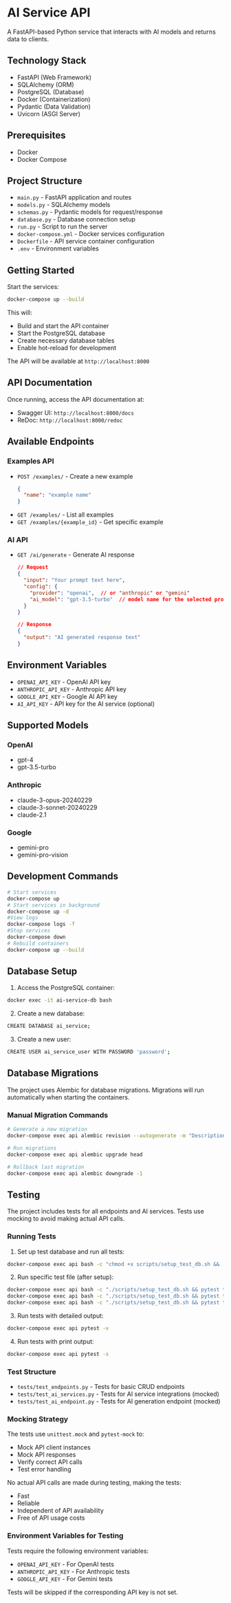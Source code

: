 # AI Service API

A FastAPI-based Python service that interacts with AI models and returns data to clients.

## Technology Stack

- FastAPI (Web Framework)
- SQLAlchemy (ORM)
- PostgreSQL (Database)
- Docker (Containerization)
- Pydantic (Data Validation)
- Uvicorn (ASGI Server)

## Prerequisites

- Docker
- Docker Compose

## Project Structure

- `main.py` - FastAPI application and routes
- `models.py` - SQLAlchemy models
- `schemas.py` - Pydantic models for request/response
- `database.py` - Database connection setup
- `run.py` - Script to run the server
- `docker-compose.yml` - Docker services configuration
- `Dockerfile` - API service container configuration
- `.env` - Environment variables

## Getting Started

Start the services:
```bash
docker-compose up --build
```

This will:
- Build and start the API container
- Start the PostgreSQL database
- Create necessary database tables
- Enable hot-reload for development

The API will be available at `http://localhost:8000`

## API Documentation

Once running, access the API documentation at:
- Swagger UI: `http://localhost:8000/docs`
- ReDoc: `http://localhost:8000/redoc`

## Available Endpoints

### Examples API
- `POST /examples/` - Create a new example
  ```json
  {
    "name": "example name"
  }
  ```
- `GET /examples/` - List all examples
- `GET /examples/{example_id}` - Get specific example

### AI API
- `GET /ai/generate` - Generate AI response
  ```json
  // Request
  {
    "input": "Your prompt text here",
    "config": {
      "provider": "openai",  // or "anthropic" or "gemini"
      "ai_model": "gpt-3.5-turbo"  // model name for the selected provider
    }
  }
  
  // Response
  {
    "output": "AI generated response text"
  }
  ```

## Environment Variables

- `OPENAI_API_KEY` - OpenAI API key
- `ANTHROPIC_API_KEY` - Anthropic API key
- `GOOGLE_API_KEY` - Google AI API key
- `AI_API_KEY` - API key for the AI service (optional)

## Supported Models

### OpenAI
- gpt-4
- gpt-3.5-turbo

### Anthropic
- claude-3-opus-20240229
- claude-3-sonnet-20240229
- claude-2.1

### Google
- gemini-pro
- gemini-pro-vision

## Development Commands

```bash
# Start services
docker-compose up
# Start services in background
docker-compose up -d
#View logs
docker-compose logs -f
#Stop services
docker-compose down
# Rebuild containers
docker-compose up --build
```

## Database Setup

1. Access the PostgreSQL container:
```bash
docker exec -it ai-service-db bash
```

2. Create a new database:
```bash
CREATE DATABASE ai_service;
```

3. Create a new user:
```bash
CREATE USER ai_service_user WITH PASSWORD 'password';
```

## Database Migrations

The project uses Alembic for database migrations. Migrations will run automatically when starting the containers.

### Manual Migration Commands

```bash
# Generate a new migration
docker-compose exec api alembic revision --autogenerate -m "Description of changes"

# Run migrations
docker-compose exec api alembic upgrade head

# Rollback last migration
docker-compose exec api alembic downgrade -1
```

## Testing

The project includes tests for all endpoints and AI services. Tests use mocking to avoid making actual API calls.

### Running Tests

1. Set up test database and run all tests:
```bash
docker-compose exec api bash -c "chmod +x scripts/setup_test_db.sh && ./scripts/setup_test_db.sh && pytest"
```

2. Run specific test file (after setup):
```bash
docker-compose exec api bash -c "./scripts/setup_test_db.sh && pytest tests/test_endpoints.py"
docker-compose exec api bash -c "./scripts/setup_test_db.sh && pytest tests/test_ai_services.py"
docker-compose exec api bash -c "./scripts/setup_test_db.sh && pytest tests/test_ai_endpoint.py"
```

3. Run tests with detailed output:
```bash
docker-compose exec api pytest -v
```

4. Run tests with print output:
```bash
docker-compose exec api pytest -s
```

### Test Structure

- `tests/test_endpoints.py` - Tests for basic CRUD endpoints
- `tests/test_ai_services.py` - Tests for AI service integrations (mocked)
- `tests/test_ai_endpoint.py` - Tests for AI generation endpoint (mocked)

### Mocking Strategy

The tests use `unittest.mock` and `pytest-mock` to:
- Mock API client instances
- Mock API responses
- Verify correct API calls
- Test error handling

No actual API calls are made during testing, making the tests:
- Fast
- Reliable
- Independent of API availability
- Free of API usage costs

### Environment Variables for Testing

Tests require the following environment variables:
- `OPENAI_API_KEY` - For OpenAI tests
- `ANTHROPIC_API_KEY` - For Anthropic tests
- `GOOGLE_API_KEY` - For Gemini tests

Tests will be skipped if the corresponding API key is not set.
